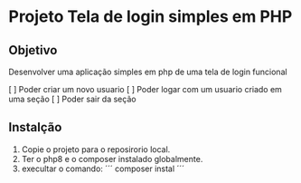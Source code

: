 # Projeto Tela de login simples em PHP

## Objetivo
Desenvolver uma aplicação simples em php de uma tela de login funcional

[ ] Poder criar um novo usuario
[ ] Poder logar com um usuario criado em uma seção
[ ] Poder sair da seção

## Instalção
1. Copie o projeto para o reposirorio local.
2. Ter o php8 e o composer instalado globalmente.
3. execultar o comando:
´´´
composer instal
´´´